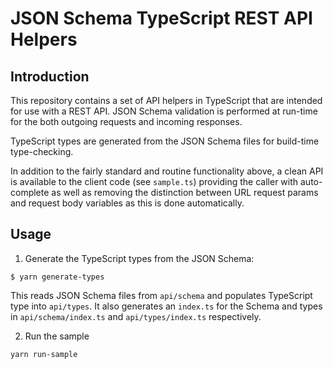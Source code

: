 # JSON Schema TypeScript REST API Helpers

## Introduction

This repository contains a set of API helpers in TypeScript that are intended for use with a REST API. JSON Schema validation is performed at run-time for the both outgoing requests and incoming responses.

TypeScript types are generated from the JSON Schema files for build-time type-checking.

In addition to the fairly standard and routine functionality above, a clean API is available to the client code (see `sample.ts`) providing the caller with auto-complete as well as removing the distinction between URL request params and request body variables as this is done automatically.

## Usage

1. Generate the TypeScript types from the JSON Schema:

```
$ yarn generate-types
```

This reads JSON Schema files from `api/schema` and populates TypeScript type into `api/types`. It also generates an `index.ts` for the Schema and types in `api/schema/index.ts` and `api/types/index.ts` respectively.

2. Run the sample

```
yarn run-sample
```




